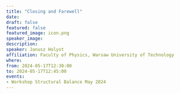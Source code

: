 ```yaml
---
title: "Closing and Farewell"
date:
draft: false
featured: false
featured_image: icon.png
speaker_image:
description:
speaker: Janusz Holyst
affiliation: Faculty of Physics, Warsaw University of Technology
where:
from: 2024-05-17T12:30:00
to: 2024-05-17T12:45:00
events:
- Workshop Structural Balance May 2024 
---
```




